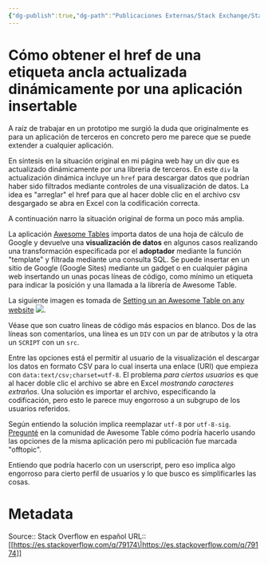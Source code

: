 ```yaml
---
{"dg-publish":true,"dg-path":"Publicaciones Externas/Stack Exchange/Stack Overflow en español/es.stackoverflow.com-79174.md","permalink":"/publicaciones-externas/stack-exchange/stack-overflow-en-espanol/es-stackoverflow-com-79174/","title":"Cómo obtener el href de una etiqueta ancla actualizada dinámicamente por una aplicación insertable","hide":true,"noteIcon":"\"0\"","created":"2024-04-03T12:49:10.727-06:00","updated":"2024-04-05T16:43:51.244-06:00"}
---
```


# Cómo obtener el href de una etiqueta ancla actualizada dinámicamente por una aplicación insertable

A raíz de trabajar en un prototipo me surgió la duda que originalmente es para un aplicación de terceros en concreto pero me parece que se puede extender a cualquier aplicación. 

En síntesis en la situación original en mi página web hay un div que es actualizado dinámicamente 
por una libreria de terceros. En este `div` la actualización dinámica incluye un `href` para descargar datos que podrían haber sido filtrados mediante controles de una visualización de datos. La idea es "arreglar" el href para que al hacer doble clic en el archivo csv desgargado se abra en Excel con la codificación correcta.

A continuación narro la situación original de forma un poco más amplia.

La aplicación [Awesome Tables][1] importa datos de una hoja de cálculo de Google y devuelve una **visualización de datos** en algunos casos realizando una transformación especificada por el **adoptador** mediante la función "template" y filtrada mediante una consulta SQL. Se puede insertar en un sitio de Google (Google Sites) mediante un gadget o en cualquier página web insertando un unas pocas líneas de código, como mínimo un etiqueta para indicar la posición y una llamada a la librería de Awesome Table.

La siguiente imagen es tomada de [Setting un an Awesome Table on any website][2]
[![][3]][3].

Véase que son cuatro líneas de código más espacios en blanco. Dos de las líneas son comentarios, una línea es un `DIV` con un par de atributos y la otra un `SCRIPT` con un `src`.

Entre las opciones está el permitir al usuario de la visualización el descargar los datos en formato CSV para lo cual inserta una enlace (URI) que empieza con `data:text/csv;charset=utf-8`. El problema *para ciertos usuarios* es que al hacer doble clic el archivo se abre en Excel *mostrando caracteres extraños*. Una solución es importar el archivo, especificando la codificación, pero esto le parece muy engorroso a un subgrupo de los usuarios referidos. 

Según entiendo la solución implica reemplazar `utf-8` por `utf-8-sig`. [Pregunté][4] en la comunidad de Awesome Table cómo podría hacerlo usando las opciones de la misma aplicación pero mi publicación fue marcada "offtopic".

Entiendo que podría hacerlo con un userscript, pero eso implica algo engorroso para cierto perfil de usuarios y lo que busco es simplificarles las cosas.


  [1]: https://sites.google.com/site/scriptsexamples/available-web-apps/awesome-tables
  [2]: https://support.awesome-table.com/hc/en-us/articles/115001091105-Setting-up-Awesome-Table-on-any-website
  [3]: https://i.stack.imgur.com/ZuFki.png
  [4]: https://plus.google.com/106510732909452072295/posts/NuQgPRxkyNj

# Metadata
Source:: Stack Overflow en español
URL:: [[https://es.stackoverflow.com/q/79174\|https://es.stackoverflow.com/q/79174]]

